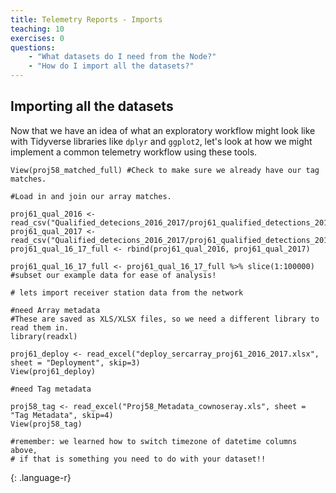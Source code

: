 ```yaml
---
title: Telemetry Reports - Imports
teaching: 10
exercises: 0
questions:
    - "What datasets do I need from the Node?"
    - "How do I import all the datasets?"
---
```


## Importing all the datasets
Now that we have an idea of what an exploratory workflow might look like with Tidyverse libraries like `dplyr` and `ggplot2`, let's look at how we might implement a common telemetry workflow using these tools.

~~~
View(proj58_matched_full) #Check to make sure we already have our tag matches.

#Load in and join our array matches.

proj61_qual_2016 <- read_csv("Qualified_detecions_2016_2017/proj61_qualified_detections_2016.csv")
proj61_qual_2017 <- read_csv("Qualified_detecions_2016_2017/proj61_qualified_detections_2017.csv")
proj61_qual_16_17_full <- rbind(proj61_qual_2016, proj61_qual_2017) 

proj61_qual_16_17_full <- proj61_qual_16_17_full %>% slice(1:100000) #subset our example data for ease of analysis!

# lets import receiver station data from the network

#need Array metadata
#These are saved as XLS/XLSX files, so we need a different library to read them in.
library(readxl)

proj61_deploy <- read_excel("deploy_sercarray_proj61_2016_2017.xlsx", sheet = "Deployment", skip=3)
View(proj61_deploy)

#need Tag metadata

proj58_tag <- read_excel("Proj58_Metadata_cownoseray.xls", sheet = "Tag Metadata", skip=4) 
View(proj58_tag)

#remember: we learned how to switch timezone of datetime columns above, 
# if that is something you need to do with your dataset!! 
~~~
{: .language-r}


